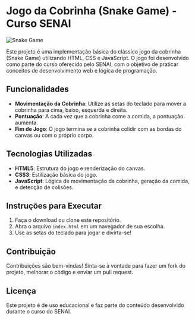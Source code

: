 # Jogo da Cobrinha (Snake Game) - Curso SENAI
![Snake Game](https://user-images.githubusercontent.com/2433219/94984424-044e0a80-0509-11eb-903a-c114d5b6f061.png)

Este projeto é uma implementação básica do clássico jogo da cobrinha (Snake Game) utilizando HTML, CSS e JavaScript. O jogo foi desenvolvido como parte do curso oferecido pelo SENAI, com o objetivo de praticar conceitos de desenvolvimento web e lógica de programação.

## Funcionalidades

- **Movimentação da Cobrinha**: Utilize as setas do teclado para mover a cobrinha para cima, baixo, esquerda e direita.
- **Pontuação**: A cada vez que a cobrinha come a comida, a pontuação aumenta.
- **Fim de Jogo**: O jogo termina se a cobrinha colidir com as bordas do canvas ou com o próprio corpo.

## Tecnologias Utilizadas

- **HTML5**: Estrutura do jogo e renderização do canvas.
- **CSS3**: Estilização básica do jogo.
- **JavaScript**: Lógica de movimentação da cobrinha, geração da comida, e detecção de colisões.

## Instruções para Executar

1. Faça o download ou clone este repositório.
2. Abra o arquivo `index.html` em um navegador de sua escolha.
3. Use as setas do teclado para jogar e divirta-se!

## Contribuição

Contribuições são bem-vindas! Sinta-se à vontade para fazer um fork do projeto, melhorar o código e enviar um pull request.

## Licença

Este projeto é de uso educacional e faz parte do conteúdo desenvolvido durante o curso do SENAI.

